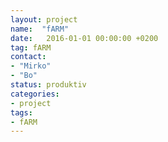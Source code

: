 ```yaml
---
layout: project
name:  "fARM"
date:   2016-01-01 00:00:00 +0200
tag: fARM
contact:
- "Mirko"
- "Bo"
status: produktiv
categories:
- project
tags:
- fARM
---
```

